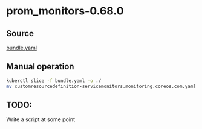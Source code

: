 # prom\_monitors-0.68.0

## Source
[bundle.yaml](https://github.com/prometheus-operator/prometheus-operator/releases/download/v0.68.0/bundle.yaml)

## Manual operation
```sh
kuberctl slice -f bundle.yaml -o ./
mv customresourcedefinition-servicemonitors.monitoring.coreos.com.yaml customresourcedefinition-podmonitors.monitoring.coreos.com.yaml ./prom_monitors-0.68.0
```

## TODO:
Write a script at some point
